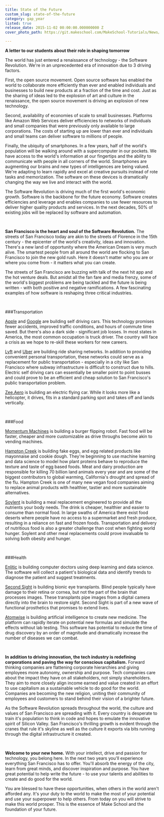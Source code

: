 ```yaml
---
title: State of the Future
custom_slug: state-of-the-future
category: gap_year
listed: true
release_date: 2015-11-02 00:00:00.000000000 Z
cover_photo_path: https://git.makeschool.com/MakeSchool-Tutorials/News/c8db9b647da5b6d338bd3ab7f90228ae923ab31a//e6118cb4-e0dc-4929-b201-295fd2803691/cover_photo.jpeg

---
```

**A letter to our students about their role in shaping tomorrow**

The world has just entered a renaissance of technology - the Software Revolution. We're in an unprecedented era of innovation due to 3 driving factors.

First, the open source movement. Open source software has enabled the world to collaborate more efficiently than ever and enabled individuals and businesses to build new products at a fraction of the time and cost. Just as the sharing of ideas led to the explosion of art and culture in the renaissance, the open source movement is driving an explosion of new technology.

Second, availability of economies of scale to small businesses. Platforms like Amazon Web Services deliver efficiencies to networks of individuals and small companies that were previously only available to large corporations. The costs of starting up are lower than ever and individuals and small teams can deliver software to millions of people.

Finally, the ubiquity of smartphones. In a few years, half of the world's population will be walking around with a supercomputer in our pockets. We have access to the world's information at our fingertips and the ability to communicate with people in all corners of the world. Smartphones are augmenting our brains and new types of intelligences are being valued. We're adapting to learn rapidly and excel at creative pursuits instead of rote tasks and memorization. The software on these devices is dramatically changing the way we live and interact with the world.

The Software Revolution is driving much of the first world's economic growth. Software is the backbone for the future economy. Software creates efficiencies and leverage and enables companies to use fewer resources to deliver higher quality products and services. In the next decades, 50% of existing jobs will be replaced by software and automation.

<br>

**San Francisco is the heart and soul of the Software Revolution.** The streets of San Francisco today are akin to the streets of Florence in the 15th century - the epicenter of the world's creativity, ideas and innovation. There's a new land of opportunity where the American Dream is very much alive. The smartest people from all around the world are flocking to San Francisco to join the new gold rush. Here it doesn't matter who you are or where you come from - it matters what you can create.

The streets of San Francisco are buzzing with talk of the next hit app and the hot venture deals. But amidst all the fan fare and media frenzy, some of the world's biggest problems are being tackled and the future is being written - with both positive and negative ramifications. A few fascinating examples of how software is reshaping three critical industries.

<br>

###Transportation

[Apple](http://www.apple.com) and [Google](https://www.google.com) are building self driving cars. This technology promises fewer accidents, improved traffic conditions, and hours of commute time saved. But there's also a dark side - significant job losses. In most states in America, the most common occupation is truck driver. The country will face a crisis as we hope to re-skill these workers for new careers.

[Lyft](https://www.lyft.com) and [Uber](https://www.uber.com) are building ride sharing networks. In addition to providing convenient personal transportation, these networks could serve as a replacement for public transportation - especially in a city like San Francisco where subway infrastructure is difficult to construct due to hills. Electric self driving cars can essentially be smaller point to point busses and could prove to be an efficient and cheap solution to San Francisco's public transportation problem.

[Zee.Aero](http://zee.aero) is building an electric flying car. While it looks more like a helicopter, it drives, fits in a standard parking spot and takes off and lands vertically.

<br>

###Food

[Momentum Machines](http://momentummachines.com) is building a burger flipping robot. Fast food will be faster, cheaper and more customizable as drive throughs become akin to vending machines.

[Hampton Creek](https://www.hamptoncreek.com) is building fake eggs, and egg related products like mayonnaise and cookie dough. They're beginning to use machine learning and data science to model how plant proteins behave to reproduce the texture and taste of egg based foods. Meat and dairy production are responsible for killing 70 billion land animals every year and are some of the biggest contributors to global warming, California's drought and spread of the flu. Hampton Creek is one of many new vegan food companies aiming to replace animal products with healthier, tastier and more sustainable alternatives.

[Soylent](https://www.soylent.com) is building a meal replacement engineered to provide all the nutrients your body needs. The drink is cheaper, healthier and easier to consume than normal food. In large swaths of America there exist food deserts where people have no access to a supermarket and fresh produce, resulting in a reliance on fast and frozen foods. Transportation and delivery of nutritious food is also a greater challenge than cost when fighting world hunger. Soylent and other meal replacements could prove invaluable to solving both obesity and hunger.

<br>

###Health

[Enlitic](http://www.enlitic.com) is building computer doctors using deep learning and data science. The software will collect a patient's biological data and identify trends to diagnose the patient and suggest treatments.

[Second Sight](http://www.secondsight.com) is building bionic eye transplants. Blind people typically have damage to their retina or cornea, but not the part of the brain that processes images. These transplants pipe images from a digital camera directly into the brain to restore sight. Second Sight is part of a new wave of functional prosthetics that promises to extend lives.

[Atomwise](http://www.atomwise.com) is building artificial intelligence to create new medicine. The platform can rapidly iterate on potential new formulas and simulate the effects without lab testing. This software has potential to reduce the time of drug discovery by an order of magnitude and dramatically increase the number of diseases we can combat.

<br>

**In addition to driving innovation, the tech industry is redefining corporations and paving the way for conscious capitalism.** Forward thinking companies are flattening corporate hierarchies and giving employees more autonomy, ownership and purpose. Tech companies care about the impact they have on all stakeholders, not simply shareholders. They aim to more closely align income earned and value created in an effort to use capitalism as a sustainable vehicle to do good for the world. Companies are becoming the new religion, uniting their community of employees and customers to stand behind their vision of a brighter future.

As the Software Revolution spreads throughout the world, the culture and values of San Francisco are spreading with it. Every country is desperate to train it's population to think in code and hopes to emulate the innovative spirit of Silicon Valley. San Francisco's thrilling growth is evident through the cranes that rule it's skyline as well as the culture it exports via bits running through the digital infrastructure it created.

<br>

**Welcome to your new home.** With your intellect, drive and passion for technology, you belong here. In the next two years you'll experience everything San Francisco has to offer. You'll absorb the energy of the city, learn from great minds, and discover inspiration and purpose. You have great potential to help write the future - to use your talents and abilities to create and do good for the world.

You are blessed to have these opportunities, when others in the world aren't afforded any. It's your duty to the world to make the most of your potential and use your superpower to help others. From today on you will strive to make this world prosper. This is the essence of Make School and the foundation of your future.